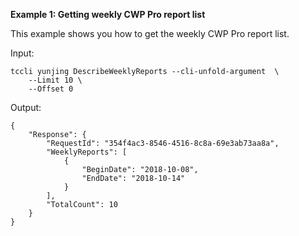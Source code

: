 **Example 1: Getting weekly CWP Pro report list**

This example shows you how to get the weekly CWP Pro report list.

Input: 

```
tccli yunjing DescribeWeeklyReports --cli-unfold-argument  \
    --Limit 10 \
    --Offset 0
```

Output: 
```
{
    "Response": {
        "RequestId": "354f4ac3-8546-4516-8c8a-69e3ab73aa8a",
        "WeeklyReports": [
            {
                "BeginDate": "2018-10-08",
                "EndDate": "2018-10-14"
            }
        ],
        "TotalCount": 10
    }
}
```

